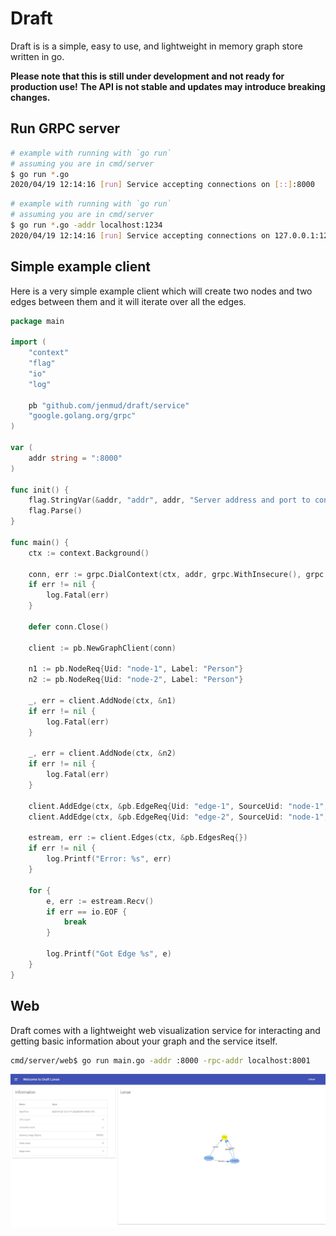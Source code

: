 # Draft

Draft is is a simple, easy to use, and lightweight in memory graph store written in go.

**Please note that this is still under development and not ready for production use!**
**The API is not stable and updates may introduce breaking changes.**

## Run GRPC server

```bash
# example with running with `go run`
# assuming you are in cmd/server
$ go run *.go
2020/04/19 12:14:16 [run] Service accepting connections on [::]:8000
```


```bash
# example with running with `go run`
# assuming you are in cmd/server
$ go run *.go -addr localhost:1234
2020/04/19 12:14:16 [run] Service accepting connections on 127.0.0.1:1234
```

## Simple example client

Here is a very simple example client which will create two nodes and two edges between them
and it will iterate over all the edges.

```go
package main

import (
	"context"
	"flag"
	"io"
	"log"

	pb "github.com/jenmud/draft/service"
	"google.golang.org/grpc"
)

var (
	addr string = ":8000"
)

func init() {
	flag.StringVar(&addr, "addr", addr, "Server address and port to connect to.")
	flag.Parse()
}

func main() {
	ctx := context.Background()

	conn, err := grpc.DialContext(ctx, addr, grpc.WithInsecure(), grpc.WithBlock())
	if err != nil {
		log.Fatal(err)
	}

	defer conn.Close()

	client := pb.NewGraphClient(conn)

	n1 := pb.NodeReq{Uid: "node-1", Label: "Person"}
	n2 := pb.NodeReq{Uid: "node-2", Label: "Person"}

	_, err = client.AddNode(ctx, &n1)
	if err != nil {
		log.Fatal(err)
	}

	_, err = client.AddNode(ctx, &n2)
	if err != nil {
		log.Fatal(err)
	}

	client.AddEdge(ctx, &pb.EdgeReq{Uid: "edge-1", SourceUid: "node-1", Label: "knows", TargetUid: "node-1"})
	client.AddEdge(ctx, &pb.EdgeReq{Uid: "edge-2", SourceUid: "node-1", Label: "likes", TargetUid: "node-2"})

	estream, err := client.Edges(ctx, &pb.EdgesReq{})
	if err != nil {
		log.Printf("Error: %s", err)
	}

	for {
		e, err := estream.Recv()
		if err == io.EOF {
			break
		}

		log.Printf("Got Edge %s", e)
	}
}
```

## Web

Draft comes with a lightweight web visualization service for interacting and getting basic information about your graph and the service itself.

```bash
cmd/server/web$ go run main.go -addr :8000 -rpc-addr localhost:8001
```

![Screenshot](DraftLense.JPG)
